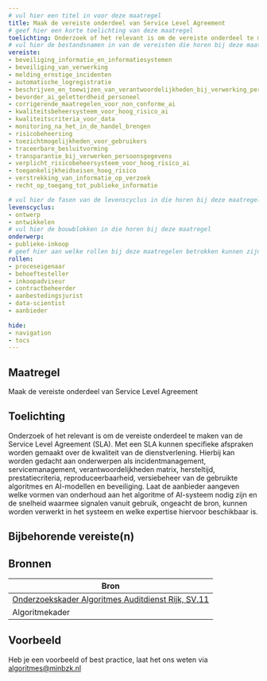 ```yaml
---
# vul hier een titel in voor deze maatregel
title: Maak de vereiste onderdeel van Service Level Agreement
# geef hier een korte toelichting van deze maatregel
toelichting: Onderzoek of het relevant is om de vereiste onderdeel te maken van de Service Level Agreement. Met een SLA kunnen specifieke afspraken worden gemaakt over de kwaliteit van de dienstverlening.
# vul hier de bestandsnamen in van de vereisten die horen bij deze maatregel
vereiste: 
- beveiliging_informatie_en_informatiesystemen
- beveiliging_van_verwerking
- melding_ernstige_incidenten
- automatische_logregistratie
- beschrijven_en_toewijzen_van_verantwoordelijkheden_bij_verwerking_persoonsgegevens
- bevorder_ai_geletterdheid_personeel
- corrigerende_maatregelen_voor_non_conforme_ai
- kwaliteitsbeheersysteem_voor_hoog_risico_ai
- kwaliteitscriteria_voor_data
- monitoring_na_het_in_de_handel_brengen
- risicobeheersing
- toezichtmogelijkheden_voor_gebruikers
- traceerbare_besluitvorming
- transparantie_bij_verwerken_persoonsgegevens
- verplicht_risicobeheersysteem_voor_hoog_risico_ai
- toegankelijkheidseisen_hoog_risico
- verstrekking_van_informatie_op_verzoek
- recht_op_toegang_tot_publieke_informatie

# vul hier de fasen van de levenscyclus in die horen bij deze maatregel
levenscyclus: 
- ontwerp
- ontwikkelen
# vul hier de bouwblokken in die horen bij deze maatregel
onderwerp: 
- publieke-inkoop
# geef hier aan welke rollen bij deze maatregelen betrokken kunnen zijn
rollen:
- proceseigenaar
- behoeftesteller
- inkoopadviseur
- contractbeheerder
- aanbestedingsjurist
- data-scientist
- aanbieder
  
hide:
- navigation
- tocs
---
```

<!-- Let op! onderstaande regel met 'tags' niet weghalen! Deze maakt automatisch de knopjes op basis van de metadata  -->
<!-- tags -->

## Maatregel
<!-- Vul hier een omschrijving in van wat deze maatregel inhoudt. -->
Maak de vereiste onderdeel van Service Level Agreement

## Toelichting
<!-- Geef hier een toelichting van deze maatregel -->
Onderzoek of het relevant is om de vereiste onderdeel te maken van de Service Level Agreement (SLA). 
Met een SLA kunnen specifieke afspraken worden gemaakt over de kwaliteit van de dienstverlening. 
Hierbij kan worden gedacht aan onderwerpen als incidentmanagement, servicemanagement, verantwoordelijkheden matrix, hersteltijd, prestatiecriteria, reproduceerbaarheid, versiebeheer van de gebruikte algoritmes en AI-modellen en beveiliging. 
Laat de aanbieder aangeven welke vormen van onderhoud aan het algoritme of AI-systeem nodig zijn en de snelheid waarmee signalen vanuit gebruik, ongeacht de bron, kunnen worden verwerkt in het systeem en welke expertise hiervoor beschikbaar is. 


## Bijbehorende vereiste(n)
<!-- Hier volgt een lijst met vereisten op basis van de in de metadata ingevulde vereiste -->

<!-- Let op! onderstaande regel met 'list_vereisten_on_maatregelen_page' niet weghalen! Deze maakt automatisch een lijst van bijbehorende verseisten op basis van de metadata  -->
<!-- list_vereisten_on_maatregelen_page -->

## Bronnen 
<!-- Vul hier de relevante bronnen in voor deze maatregel -->

| Bron                        |
|-----------------------------|
| [Onderzoekskader Algoritmes Auditdienst Rijk, SV.11](https://www.rijksoverheid.nl/documenten/rapporten/2023/07/11/onderzoekskader-algoritmes-adr-2023)   
| Algoritmekader |        

## Voorbeeld
<!-- Voeg hier een voorbeeld toe, door er bijvoorbeeld naar te verwijzen -->

Heb je een voorbeeld of best practice, laat het ons weten via [algoritmes@minbzk.nl](mailto:algoritmes@minbzk.nl)

